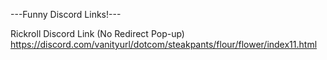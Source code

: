 
---Funny Discord Links!---

Rickroll Discord Link (No Redirect Pop-up)
https://discord.com/vanityurl/dotcom/steakpants/flour/flower/index11.html
